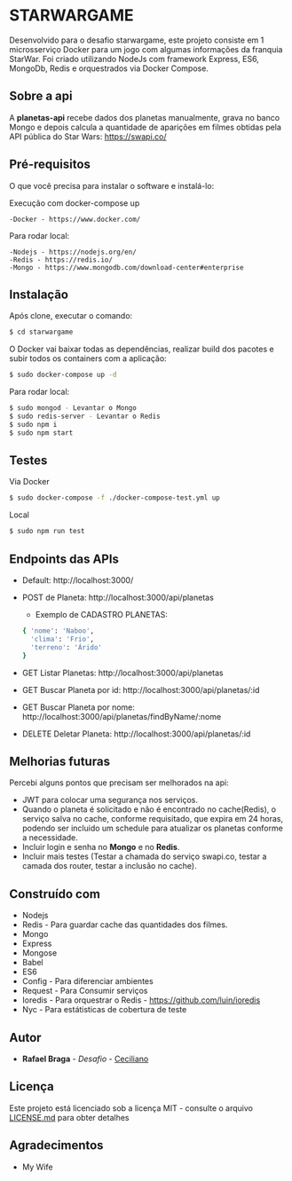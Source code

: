 # STARWARGAME

Desenvolvido para o desafio starwargame, este projeto consiste em 1 microsserviço Docker para um jogo com algumas informações da franquia StarWar. Foi criado utilizando NodeJs com framework Express, ES6, MongoDb, Redis e orquestrados via Docker Compose.

## Sobre a api

A **planetas-api** recebe dados dos planetas manualmente, grava no banco Mongo e depois calcula a quantidade de aparições em filmes obtidas pela API pública do Star Wars:  https://swapi.co/ 

## Pré-requisitos

O que você precisa para instalar o software e instalá-lo:


Execução com docker-compose up
```
-Docker - https://www.docker.com/
```
Para rodar local:
```
-Nodejs - https://nodejs.org/en/
-Redis - https://redis.io/
-Mongo - https://www.mongodb.com/download-center#enterprise
```
## Instalação
Após clone, executar o comando:

```sh
$ cd starwargame
```
O Docker vai baixar todas as dependências, realizar build dos pacotes e subir todos os containers com a aplicação:
```sh
$ sudo docker-compose up -d
```
Para rodar local:
```sh
$ sudo mongod - Levantar o Mongo
$ sudo redis-server - Levantar o Redis
$ sudo npm i
$ sudo npm start
```
## Testes

Via Docker
```sh
$ sudo docker-compose -f ./docker-compose-test.yml up
```
Local
```sh
$ sudo npm run test
```
## Endpoints das APIs

- Default: http://localhost:3000/
- POST de Planeta: http://localhost:3000/api/planetas
  - Exemplo de CADASTRO PLANETAS:
  ```sh
  { 'nome': 'Naboo', 
    'clima': 'Frio', 
    'terreno': 'Árido' 
  }
  ```
- GET Listar Planetas: http://localhost:3000/api/planetas

- GET Buscar Planeta por id: http://localhost:3000/api/planetas/:id

- GET Buscar Planeta por nome: http://localhost:3000/api/planetas/findByName/:nome

- DELETE Deletar Planeta: http://localhost:3000/api/planetas/:id

## Melhorias futuras

Percebi alguns pontos que precisam ser melhorados na api:
* JWT para colocar uma segurança nos serviços.
* Quando o planeta é solicitado e não é encontrado no cache(Redis), o serviço salva no cache, conforme requisitado, que expira em 24 horas, podendo ser incluido um schedule para atualizar os planetas conforme a necessidade.
* Incluir login e senha no **Mongo** e no **Redis**.
* Incluir mais testes (Testar a chamada do serviço swapi.co, testar a camada dos router, testar a inclusão no cache).

## Construído com

* Nodejs
* Redis - Para guardar cache das quantidades dos filmes.
* Mongo
* Express
* Mongose
* Babel
* ES6
* Config - Para diferenciar ambientes
* Request - Para Consumir serviços
* Ioredis - Para orquestrar o Redis - https://github.com/luin/ioredis
* Nyc - Para estátisticas de cobertura de teste

## Autor

* **Rafael Braga** - *Desafio* - [Ceciliano](https://github.com/Ceciliano)

## Licença

Este projeto está licenciado sob a licença MIT - consulte o arquivo [LICENSE.md](LICENSE.md) para obter detalhes

## Agradecimentos

* My Wife
